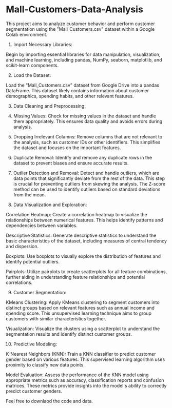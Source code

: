 # Mall-Customers-Data-Analysis
This project aims to analyze customer behavior and perform customer segmentation using the "Mall_Customers.csv" dataset within a Google Colab environment.<br>

1. Import Necessary Libraries:<br>

Begin by importing essential libraries for data manipulation, visualization, and machine learning, including pandas, NumPy, seaborn, matplotlib, and scikit-learn components.<br>

2. Load the Dataset:<br>

Load the "Mall_Customers.csv" dataset from Google Drive into a pandas DataFrame. This dataset likely contains information about customer demographics, spending habits, and other relevant features.<br>

3. Data Cleaning and Preprocessing:<br>

4. Missing Values: Check for missing values in the dataset and handle them appropriately. This ensures data quality and avoids errors during analysis.<br>

5. Dropping Irrelevant Columns: Remove columns that are not relevant to the analysis, such as customer IDs or other identifiers. This simplifies the dataset and focuses on the important features.<br>

6. Duplicate Removal: Identify and remove any duplicate rows in the dataset to prevent biases and ensure accurate results.<br>

7. Outlier Detection and Removal: Detect and handle outliers, which are data points that significantly deviate from the rest of the data.
This step is crucial for preventing outliers from skewing the analysis. The Z-score method can be used to identify outliers based on standard deviations from the mean.<br>

8. Data Visualization and Exploration:

Correlation Heatmap: Create a correlation heatmap to visualize the relationships between numerical features. This helps identify patterns and dependencies between variables.<br>

Descriptive Statistics: Generate descriptive statistics to understand the basic characteristics of the dataset, including measures of central tendency and dispersion.<br>

Boxplots: Use boxplots to visually explore the distribution of features and identify potential outliers.<br>

Pairplots: Utilize pairplots to create scatterplots for all feature combinations, further aiding in understanding feature relationships and potential correlations.<br>

9. Customer Segmentation:

KMeans Clustering: Apply KMeans clustering to segment customers into distinct groups based on relevant features such as annual income and spending score. This unsupervised learning technique aims to group customers with similar characteristics together.<br>

Visualization: Visualize the clusters using a scatterplot to understand the segmentation results and identify distinct customer groups.<br>

10. Predictive Modeling:

K-Nearest Neighbors (KNN): Train a KNN classifier to predict customer gender based on various features. This supervised learning algorithm uses proximity to classify new data points.<br>

Model Evaluation: Assess the performance of the KNN model using appropriate metrics such as accuracy, classification reports and confusion matrices. These metrics provide insights into the model's ability to correctly predict customer genders.<br>

Feel free to downlaod the code and data.
